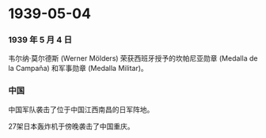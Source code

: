 # 1939-05-04

### 1939 年 5 月 4 日

韦尔纳·莫尔德斯 (Werner Mölders) 荣获西班牙授予的坎帕尼亚勋章 (Medalla
de la Campaña) 和军事勋章 (Medalla Militar)。

### 中国

中国军队袭击了位于中国江西南昌的日军阵地。

27架日本轰炸机于傍晚袭击了中国重庆。